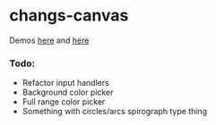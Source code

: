 # changs-canvas

Demos [here](https://tender-murdock-abe9c5.netlify.com) and [here](https://test-circles--tender-murdock-abe9c5.netlify.app/)

### Todo:
- Refactor input handlers
- Background color picker
- Full range color picker
- Something with circles/arcs spirograph type thing
